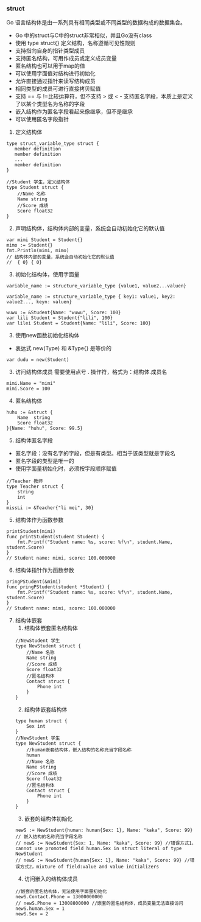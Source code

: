 ### struct
Go 语言结构体是由一系列具有相同类型或不同类型的数据构成的数据集合。

- Go 中的struct与C中的struct非常相似，并且Go没有class
- 使用 type <Name> struct{} 定义结构，名称遵循可见性规则
- 支持指向自身的指针类型成员
- 支持匿名结构，可用作成员或定义成员变量
- 匿名结构也可以用于map的值
- 可以使用字面值对结构进行初始化
- 允许直接通过指针来读写结构成员
- 相同类型的成员可进行直接拷贝赋值
- 支持 == 与 !=比较运算符，但不支持 > 或 < - 支持匿名字段，本质上是定义了以某个类型名为名称的字段
- 嵌入结构作为匿名字段看起来像继承，但不是继承
- 可以使用匿名字段指针

1. 定义结构体
```
type struct_variable_type struct {
   member definition
   member definition
   ...
   member definition
}
```
```
//Student 学生，定义结构体
type Student struct {
	//Name 名称
	Name string
	//Score 成绩
	Score float32
}
```
2. 声明结构体，结构体内部的变量，系统会自动初始化它的默认值
```
var mimi Student = Student{}
mimo := Student{}
fmt.Println(mimi, mimo)
// 结构体内部的变量，系统会自动初始化它的默认值
//  { 0} { 0}
```
3. 初始化结构体，使用字面量
```
variable_name := structure_variable_type {value1, value2...valuen}

variable_name := structure_variable_type { key1: value1, key2: value2..., keyn: valuen}
```
```
wuwu := &Student{Name: "wuwu", Score: 100}
var lili Student = Student{"lili", 100}
var lilei Student = Student{Name: "lili", Score: 100}
```
3. 使用new函数初始化结构体
- 表达式 new(Type) 和 &Type{} 是等价的
```
var dudu = new(Student)
```
3. 访问结构体成员
需要使用点号 . 操作符，格式为：结构体.成员名
```
mimi.Name = "mimi"
mimi.Score = 100
```
4. 匿名结构体
```
huhu := &struct {
	Name  string
	Score float32
}{Name: "huhu", Score: 99.5}
```
5. 结构体匿名字段
- 匿名字段：没有名字的字段，但是有类型。相当于该类型就是字段名
- 匿名字段的类型是唯一的
- 使用字面量初始化时，必须按字段顺序赋值
```
//Teacher 教师
type Teacher struct {
	string
	int
}
missLi := &Teacher{"li mei", 30}
```
5. 结构体作为函数参数
```
printStudent(mimi)
func printStudent(student Student) {
	fmt.Printf("Student name: %s, score: %f\n", student.Name, student.Score)
}
// Student name: mimi, score: 100.000000
```
6. 结构体指针作为函数参数
```
pringPStudent(&mimi)
func pringPStudent(student *Student) {
	fmt.Printf("Student name: %s, score: %f\n", student.Name, student.Score)
}
// Student name: mimi, score: 100.000000
```
7. 结构体嵌套
    1. 结构体嵌套匿名结构体
    ```
    //NewStudent 学生
    type NewStudent struct {
    	//Name 名称
    	Name string
    	//Score 成绩
    	Score float32
    	//匿名结构体
    	Contact struct {
    		Phone int
    	}
    }
    ```
    2. 结构体嵌套结构体
    ```
    type human struct {
    	Sex int
    }
    //NewStudent 学生
    type NewStudent struct {
    	//human嵌套结构体，嵌入结构的名称充当字段名称
    	human
    	//Name 名称
    	Name string
    	//Score 成绩
    	Score float32
    	//匿名结构体
    	Contact struct {
    		Phone int
    	}
    }
    ```
    3. 嵌套的结构体初始化
    ```
    newS := NewStudent{human: human{Sex: 1}, Name: "kaka", Score: 99} // 嵌入结构的名称充当字段名称
	// newS := NewStudent{Sex: 1, Name: "kaka", Score: 99} //错误方式1，cannot use promoted field human.Sex in struct literal of type NewStudent
	// newS := NewStudent{human{Sex: 1}, Name: "kaka", Score: 99} //错误方式2，mixture of field:value and value initializers
    ```
    4. 访问嵌入的结构体成员
    ```
    //嵌套的匿名结构体，无法使用字面量初始化
	newS.Contact.Phone = 13000000000
	// newS.Phone = 13008800000 //嵌套的匿名结构体，成员变量无法直接访问
	newS.human.Sex = 1
	newS.Sex = 2
    ```